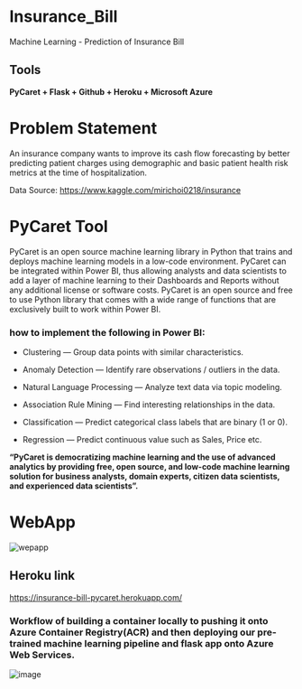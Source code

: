 # Insurance_Bill
Machine Learning - Prediction of Insurance Bill

## Tools
**PyCaret + Flask + Github + Heroku + Microsoft Azure**

# Problem Statement
An insurance company wants to improve its cash flow forecasting by better predicting patient charges using demographic and basic patient health risk metrics at the time of hospitalization.

Data Source: https://www.kaggle.com/mirichoi0218/insurance

# PyCaret Tool
PyCaret is an open source machine learning library in Python that trains and deploys machine learning models in a low-code environment. PyCaret can be integrated within Power BI, thus allowing analysts and data scientists to add a layer of machine learning to their Dashboards and Reports without any additional license or software costs. PyCaret is an open source and free to use Python library that comes with a wide range of functions that are exclusively built to work within Power BI.

### how to implement the following in Power BI:
* Clustering — Group data points with similar characteristics.

* Anomaly Detection — Identify rare observations / outliers in the data.

* Natural Language Processing — Analyze text data via topic modeling.

* Association Rule Mining — Find interesting relationships in the data.

* Classification — Predict categorical class labels that are binary (1 or 0).

* Regression — Predict continuous value such as Sales, Price etc.

**“PyCaret is democratizing machine learning and the use of advanced analytics by providing free, open source, and low-code machine learning solution for business analysts, domain experts, citizen data scientists, and experienced data scientists”.**


# WebApp
![wepapp](https://user-images.githubusercontent.com/62986688/118447424-62350880-b70e-11eb-9c58-e65fd24ed772.png)

## Heroku link
https://insurance-bill-pycaret.herokuapp.com/

### Workflow of building a container locally to pushing it onto Azure Container Registry(ACR) and then deploying our pre-trained machine learning pipeline and flask app onto Azure Web Services.
![image](https://user-images.githubusercontent.com/62986688/118616506-641acc80-b7df-11eb-9e1e-0416d66fa8ad.png)
